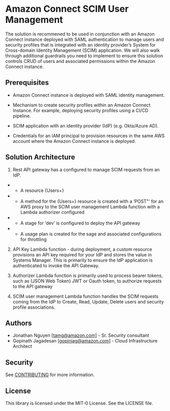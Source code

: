 # Amazon Connect SCIM User Management

The solution is recommened to be used in conjunction with an Amazon Connect instance deployed with SAML authentication to manage users and security profiles that is integrated with an identity provider’s System for Cross-domain Identity Management (SCIM) application. We will also walk through additional guardrails you need to implement to ensure this solution controls CRUD of users and associated permissions within the Amazon Connect instance.

## Prerequisites 

- Amazon Connect instance is deployed with SAML identity management.

- Mechanism to create security profiles within an Amazon Connect Instance. For example, deploying security profiles using a CI/CD pipeline.

- SCIM application with an identity provider (IdP) (e.g. Okta/Azure AD). 

- Credentials for an IAM principal to provision resources in the same AWS account where the Amazon Connect instance is deployed.

## Solution Architecture

1. Rest API gateway has a configured to manage SCIM requests from an IdP.
- * A resource {Users+}
- * A method for the {Users+} resource is created with a ‘POST"‘ for an AWS proxy to the SCIM user management Lambda function with a Lambda authorizer configured
- * A stage for ‘dev’ is configured to deploy the API gateway
- * A usage plan is created for the sage and associated configurations for throttling

2. API Key Lambda function - during deployment, a custom resource provisions an API key required for your IdP and stores the value in Systems Manager. This is primarily to ensure the IdP application is authenticated to invoke the API Gateway.

3. Authorizer Lambda function is primarily used to process bearer tokens, such as (JSON Web Token) JWT or Oauth token, to authorize requests to the API gateway

4. SCIM user management Lambda function handles the SCIM requests coming from the IdP to Create, Read, Update, Delete users and security profile associations.

## Authors

* Jonathan Nguyen [tamg@amazon.com] - Sr. Security consultant
* Gopinath Jagadesan [gopinjag@amazon.com] - Cloud Infrastructure Architect

## Security

See [CONTRIBUTING](CONTRIBUTING.md#security-issue-notifications) for more information.

## License

This library is licensed under the MIT-0 License. See the LICENSE file.